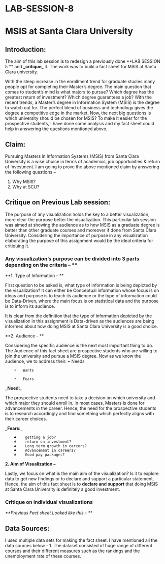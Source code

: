 # LAB-SESSION-8
# MSIS at Santa Clara University
## Introduction:
The aim of this lab session is to redesign a previously done **LAB SESSION 5 ** and **_critique**_ it. The work was to build a fact sheet for MSIS at Santa Clara university. 

With the steep increase in the enrollment trend for graduate studies many people opt for completing their Master’s degree. The main question that comes to student’s mind is what majors to pursue? Which degree has the greatest return of investment? Which degree guarantees a job? With the recent trends, a Master’s degree in Information System (MSIS) is the degree to watch out for. The perfect blend of business and technology gives the degree a competitive edge in the market. Now, the next big questions is which university should be chosen for MSIS? 
To make it easier for the prospective students, I have done some analysis and my fact sheet could help in answering the questions mentioned above.

## Claim:
Pursuing Masters in Information Systems (MSIS) from Santa Clara University is a wise choice in terms of academics, job opportunities & return of Investment. 
I am going to prove the above mentioned claim by answering the following questions – 
1.	Why MSIS?
2.	Why at SCU?


## Critique on Previous Lab session:
The purpose of any visualization holds the key to a better visualization, more clear the purpose better the visualization. This particular lab session was aimed at showing the audience as to how MSIS as a graduate degree is better than other graduate courses and moreover if done from Santa Clara University. Considering the importance of purpose in any visualization elaborating the purpose of this assignment would be the ideal criteria for critiquing it.

### Any visualization’s purpose can be divided into 3 parts depending on the criteria – **

**1.	Type of Information – **

First question to be asked is, what type of information is being depicted by the visualization? It can either be Conceptual information whose focus is on ideas and purpose is to teach its audience or the type of information could be Data-Driven, where the main focus is on statistical data and the purpose is to inform its audience.

 It is clear from the definition that the type of information depicted by the visualization in this assignment is Data-driven as the audiences are being informed about how doing MSIS at Santa Clara University is a good choice.
 
 **2. Audience - **
 
 Considering the specific audience is the next most important thing to do. The Audience of this fact sheet are prospective students who are willing to join the university and pursue a MSIS degree. Now as we know the audience, we to address their: 
		•	Needs
		
		•	Wants
		
		•	Fears

**_Need:**_

The prospective students need to take a decision on which university and which major they should enroll in. In most cases, Masters is done for advancements in the career. Hence, the need for the prospective students is to research accordingly and find something which perfectly aligns with their career choices. 

**_Fears:**_

		♣	 getting a job?
		♣	 return on investment?
		♣	 Long term growth in careers? 
		♣	 Advancement in careers?
		♣	 Good pay packages?


**2.	Aim of Visualization –**

Lastly, we focus on what is the main aim of the visualization? Is it to explore data to get new findings or to declare and support a particular statement. Hence, the aim of this fact sheet is to **declare and support** that doing MSIS at Santa Clara University is definitely a good investment.

### Critique on individual visualizations 
 
_**Previous Fact sheet Looked like this - **_

## Data Sources:
I used multiple data sets for making the fact sheet. I have mentioned all the data sources below -
1. 
The dataset consisted of huge range of different courses and their different measures such as the rankings and the unemployment rate of these courses.



